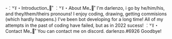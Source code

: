 -︰꒷꒦・Introduction₊🌱˚
︰꒷꒦・About Me₊🌷˚
I'm darlenzo, i go by he/him/his, and they/them/theirs pronouns! I enjoy coding, drawing, getting commisions (which hardly happens.)
I've been bot developing for a long time! All of my attempts in the past of coding have failed, but as in 2022 sucess!
︰꒷꒦・Contact Me₊🍓˚
You can contact me on discord. darlenzo.#6926
Goodbye!
